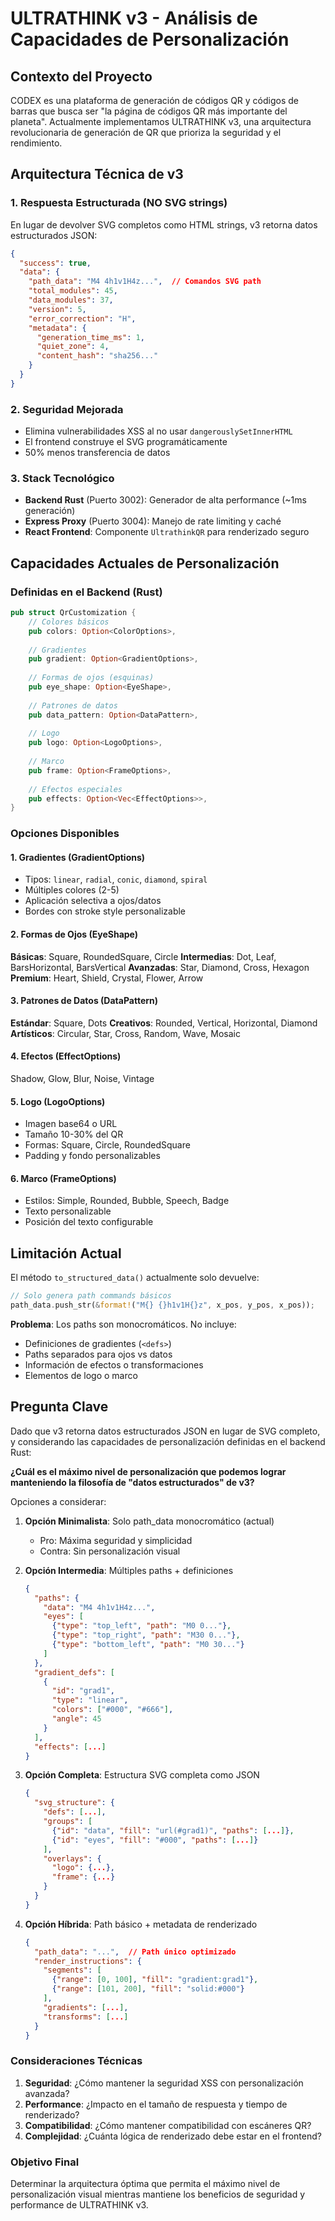 # ULTRATHINK v3 - Análisis de Capacidades de Personalización

## Contexto del Proyecto

CODEX es una plataforma de generación de códigos QR y códigos de barras que busca ser "la página de códigos QR más importante del planeta". Actualmente implementamos ULTRATHINK v3, una arquitectura revolucionaria de generación de QR que prioriza la seguridad y el rendimiento.

## Arquitectura Técnica de v3

### 1. Respuesta Estructurada (NO SVG strings)
En lugar de devolver SVG completos como HTML strings, v3 retorna datos estructurados JSON:

```json
{
  "success": true,
  "data": {
    "path_data": "M4 4h1v1H4z...",  // Comandos SVG path
    "total_modules": 45,
    "data_modules": 37,
    "version": 5,
    "error_correction": "H",
    "metadata": {
      "generation_time_ms": 1,
      "quiet_zone": 4,
      "content_hash": "sha256..."
    }
  }
}
```

### 2. Seguridad Mejorada
- Elimina vulnerabilidades XSS al no usar `dangerouslySetInnerHTML`
- El frontend construye el SVG programáticamente
- 50% menos transferencia de datos

### 3. Stack Tecnológico
- **Backend Rust** (Puerto 3002): Generador de alta performance (~1ms generación)
- **Express Proxy** (Puerto 3004): Manejo de rate limiting y caché
- **React Frontend**: Componente `UltrathinkQR` para renderizado seguro

## Capacidades Actuales de Personalización

### Definidas en el Backend (Rust)

```rust
pub struct QrCustomization {
    // Colores básicos
    pub colors: Option<ColorOptions>,
    
    // Gradientes
    pub gradient: Option<GradientOptions>,
    
    // Formas de ojos (esquinas)
    pub eye_shape: Option<EyeShape>,
    
    // Patrones de datos
    pub data_pattern: Option<DataPattern>,
    
    // Logo
    pub logo: Option<LogoOptions>,
    
    // Marco
    pub frame: Option<FrameOptions>,
    
    // Efectos especiales
    pub effects: Option<Vec<EffectOptions>>,
}
```

### Opciones Disponibles

#### 1. Gradientes (GradientOptions)
- Tipos: `linear`, `radial`, `conic`, `diamond`, `spiral`
- Múltiples colores (2-5)
- Aplicación selectiva a ojos/datos
- Bordes con stroke style personalizable

#### 2. Formas de Ojos (EyeShape)
**Básicas**: Square, RoundedSquare, Circle
**Intermedias**: Dot, Leaf, BarsHorizontal, BarsVertical
**Avanzadas**: Star, Diamond, Cross, Hexagon
**Premium**: Heart, Shield, Crystal, Flower, Arrow

#### 3. Patrones de Datos (DataPattern)
**Estándar**: Square, Dots
**Creativos**: Rounded, Vertical, Horizontal, Diamond
**Artísticos**: Circular, Star, Cross, Random, Wave, Mosaic

#### 4. Efectos (EffectOptions)
Shadow, Glow, Blur, Noise, Vintage

#### 5. Logo (LogoOptions)
- Imagen base64 o URL
- Tamaño 10-30% del QR
- Formas: Square, Circle, RoundedSquare
- Padding y fondo personalizables

#### 6. Marco (FrameOptions)
- Estilos: Simple, Rounded, Bubble, Speech, Badge
- Texto personalizable
- Posición del texto configurable

## Limitación Actual

El método `to_structured_data()` actualmente solo devuelve:
```rust
// Solo genera path commands básicos
path_data.push_str(&format!("M{} {}h1v1H{}z", x_pos, y_pos, x_pos));
```

**Problema**: Los paths son monocromáticos. No incluye:
- Definiciones de gradientes (`<defs>`)
- Paths separados para ojos vs datos
- Información de efectos o transformaciones
- Elementos de logo o marco

## Pregunta Clave

Dado que v3 retorna datos estructurados JSON en lugar de SVG completo, y considerando las capacidades de personalización definidas en el backend Rust:

**¿Cuál es el máximo nivel de personalización que podemos lograr manteniendo la filosofía de "datos estructurados" de v3?**

Opciones a considerar:

1. **Opción Minimalista**: Solo path_data monocromático (actual)
   - Pro: Máxima seguridad y simplicidad
   - Contra: Sin personalización visual

2. **Opción Intermedia**: Múltiples paths + definiciones
   ```json
   {
     "paths": {
       "data": "M4 4h1v1H4z...",
       "eyes": [
         {"type": "top_left", "path": "M0 0..."},
         {"type": "top_right", "path": "M30 0..."},
         {"type": "bottom_left", "path": "M0 30..."}
       ]
     },
     "gradient_defs": [
       {
         "id": "grad1",
         "type": "linear",
         "colors": ["#000", "#666"],
         "angle": 45
       }
     ],
     "effects": [...]
   }
   ```

3. **Opción Completa**: Estructura SVG completa como JSON
   ```json
   {
     "svg_structure": {
       "defs": [...],
       "groups": [
         {"id": "data", "fill": "url(#grad1)", "paths": [...]},
         {"id": "eyes", "fill": "#000", "paths": [...]}
       ],
       "overlays": {
         "logo": {...},
         "frame": {...}
       }
     }
   }
   ```

4. **Opción Híbrida**: Path básico + metadata de renderizado
   ```json
   {
     "path_data": "...",  // Path único optimizado
     "render_instructions": {
       "segments": [
         {"range": [0, 100], "fill": "gradient:grad1"},
         {"range": [101, 200], "fill": "solid:#000"}
       ],
       "gradients": [...],
       "transforms": [...]
     }
   }
   ```

### Consideraciones Técnicas

1. **Seguridad**: ¿Cómo mantener la seguridad XSS con personalización avanzada?
2. **Performance**: ¿Impacto en el tamaño de respuesta y tiempo de renderizado?
3. **Compatibilidad**: ¿Cómo mantener compatibilidad con escáneres QR?
4. **Complejidad**: ¿Cuánta lógica de renderizado debe estar en el frontend?

### Objetivo Final

Determinar la arquitectura óptima que permita el máximo nivel de personalización visual mientras mantiene los beneficios de seguridad y performance de ULTRATHINK v3.